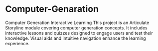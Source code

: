 # Computer-Genaration
Computer Generation Interactive Learning This project is an Articulate Storyline module covering computer generation concepts. It includes interactive lessons and quizzes designed to engage users and test their knowledge. Visual aids and intuitive navigation enhance the learning experience.
